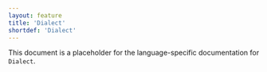 ```yaml
---
layout: feature
title: 'Dialect'
shortdef: 'Dialect'
---
```


This document is a placeholder for the language-specific documentation
for `Dialect`.
